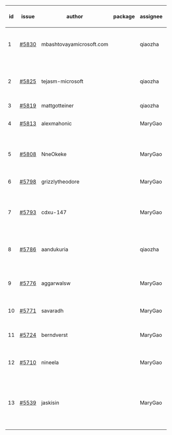 | id | issue | author | package | assignee | bot advice | created date of issue | target release date | date from target |
| ------ | ------ | ------ | ------ | ------ | ------ | ------ | ------ | :-----: |
| 1 | [#5830](https://github.com/Azure/sdk-release-request/issues/5830) | mbashtovayamicrosoft.com |  | qiaozha | new comment. Attention to inconsistent tag. | 01-15 | 02-28 |  |
| 2 | [#5825](https://github.com/Azure/sdk-release-request/issues/5825) | tejasm-microsoft |  | qiaozha | close to release date. Attention to inconsistent tag. | 01-15 | 01-24 | 1 |
| 3 | [#5819](https://github.com/Azure/sdk-release-request/issues/5819) | mattgotteiner |  | qiaozha |  | 01-13 | 02-28 |  |
| 4 | [#5813](https://github.com/Azure/sdk-release-request/issues/5813) | alexmahonic |  | MaryGao | close to release date. HoldOn. | 01-10 | 01-24 | 1 |
| 5 | [#5808](https://github.com/Azure/sdk-release-request/issues/5808) | NneOkeke |  | MaryGao | close to release date. FirstGA. TypeSpec. | 01-09 | 01-24 | 1 |
| 6 | [#5798](https://github.com/Azure/sdk-release-request/issues/5798) | grizzlytheodore |  | MaryGao | close to release date. | 01-06 | 01-24 | 1 |
| 7 | [#5793](https://github.com/Azure/sdk-release-request/issues/5793) | cdxu-147 |  | MaryGao | new comment. close to release date. HoldOn. | 12-26 | 01-24 | 1 |
| 8 | [#5786](https://github.com/Azure/sdk-release-request/issues/5786) | aandukuria |  | qiaozha | new comment. close to release date. | 12-16 | 01-23 | 0 |
| 9 | [#5776](https://github.com/Azure/sdk-release-request/issues/5776) | aggarwalsw |  | MaryGao | close to release date. FirstBeta. TypeSpec. | 12-11 | 01-24 | 1 |
| 10 | [#5771](https://github.com/Azure/sdk-release-request/issues/5771) | savaradh |  | MaryGao | new comment. HoldOn. | 12-09 | 01-25 |  |
| 11 | [#5724](https://github.com/Azure/sdk-release-request/issues/5724) | berndverst |  | MaryGao | new comment. FirstBeta. TypeSpec. | 11-15 | 02-21 |  |
| 12 | [#5710](https://github.com/Azure/sdk-release-request/issues/5710) | nineela |  | MaryGao | Attention to inconsistent tag. HoldOn. | 11-11 | 01-25 |  |
| 13 | [#5539](https://github.com/Azure/sdk-release-request/issues/5539) | jaskisin |  | MaryGao | new comment. close to release date. FirstGA. HoldOn. TypeSpec. | 09-27 | 01-24 | 1 |
